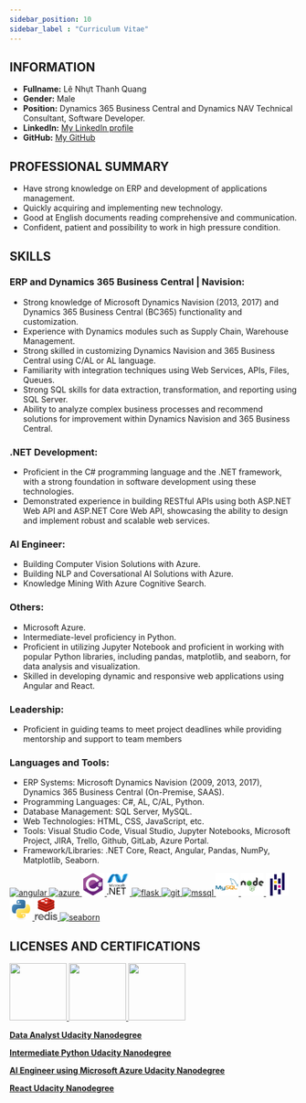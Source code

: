 ```yaml
---
sidebar_position: 10
sidebar_label : "Curriculum Vitae"
---
```

## INFORMATION

- **Fullname:**  Lê Nhựt Thanh Quang
- **Gender:**  Male
- **Position:**  Dynamics 365 Business Central and Dynamics NAV Technical Consultant, Software Developer.
- **LinkedIn:** [My LinkedIn profile](https://www.linkedin.com/in/quanglnt/)
- **GitHub:** [My GitHub](https://github.com/quanglenhutthanh)

## PROFESSIONAL SUMMARY

- Have strong knowledge on ERP and development of applications management.
- Quickly acquiring and implementing new technology.
- Good at English documents reading comprehensive and communication.
- Confident, patient and possibility to work in high pressure condition.

## SKILLS

### ERP and Dynamics 365 Business Central | Navision:

- Strong knowledge of Microsoft Dynamics Navision (2013, 2017) and Dynamics 365 Business Central (BC365) functionality and customization.
- Experience with Dynamics modules such as Supply Chain, Warehouse Management.
- Strong skilled in customizing Dynamics Navision and 365 Business Central using C/AL or AL language.
- Familiarity with integration techniques using Web Services, APIs, Files, Queues.
- Strong SQL skills for data extraction, transformation, and reporting using SQL Server.
- Ability to analyze complex business processes and recommend solutions for improvement within Dynamics Navision and 365 Business Central.

### .NET Development:

- Proficient in the C# programming language and the .NET framework, with a strong foundation in software development using these technologies.
- Demonstrated experience in building RESTful APIs using both ASP.NET Web API and ASP.NET Core Web API, showcasing the ability to design and implement robust and scalable web services.

### AI Engineer:
- Building Computer Vision Solutions with Azure.
- Building NLP and Coversational AI Solutions with Azure.
- Knowledge Mining With Azure Cognitive Search.

### Others:
- Microsoft Azure.
- Intermediate-level proficiency in Python.
- Proficient in utilizing Jupyter Notebook and proficient in working with popular Python libraries, including pandas, matplotlib, and seaborn, for data analysis and visualization.
- Skilled in developing dynamic and responsive web applications using Angular and React.

### Leadership:
- Proficient in guiding teams to meet project deadlines while providing mentorship and support to team members

### Languages and Tools:

- ERP Systems: Microsoft Dynamics Navision (2009, 2013, 2017), Dynamics 365 Business Central (On-Premise, SAAS).
- Programming Languages: C#, AL, C/AL, Python.
- Database Management: SQL Server, MySQL.
- Web Technologies: HTML, CSS, JavaScript, etc.
- Tools: Visual Studio Code, Visual Studio, Jupyter Notebooks, Microsoft Project, JIRA, Trello, Github, GitLab, Azure Portal.
- Framework/Libraries: .NET Core, React, Angular, Pandas, NumPy, Matplotlib, Seaborn.

<p align="left"> <a href="https://angular.io" target="_blank" rel="noreferrer"> <img src="https://angular.io/assets/images/logos/angular/angular.svg" alt="angular" width="40" height="40"/> </a> <a href="https://azure.microsoft.com/en-in/" target="_blank" rel="noreferrer"> <img src="https://www.vectorlogo.zone/logos/microsoft_azure/microsoft_azure-icon.svg" alt="azure" width="40" height="40"/> </a> <a href="https://www.w3schools.com/cs/" target="_blank" rel="noreferrer"> <img src="https://raw.githubusercontent.com/devicons/devicon/master/icons/csharp/csharp-original.svg" alt="csharp" width="40" height="40"/> </a> <a href="https://dotnet.microsoft.com/" target="_blank" rel="noreferrer"> <img src="https://raw.githubusercontent.com/devicons/devicon/master/icons/dot-net/dot-net-original-wordmark.svg" alt="dotnet" width="40" height="40"/> </a> <a href="https://flask.palletsprojects.com/" target="_blank" rel="noreferrer"> <img src="https://www.vectorlogo.zone/logos/pocoo_flask/pocoo_flask-icon.svg" alt="flask" width="40" height="40"/> </a> <a href="https://git-scm.com/" target="_blank" rel="noreferrer"> <img src="https://www.vectorlogo.zone/logos/git-scm/git-scm-icon.svg" alt="git" width="40" height="40"/> </a> <a href="https://www.microsoft.com/en-us/sql-server" target="_blank" rel="noreferrer"> <img src="https://www.svgrepo.com/show/303229/microsoft-sql-server-logo.svg" alt="mssql" width="40" height="40"/> </a> <a href="https://www.mysql.com/" target="_blank" rel="noreferrer"> <img src="https://raw.githubusercontent.com/devicons/devicon/master/icons/mysql/mysql-original-wordmark.svg" alt="mysql" width="40" height="40"/> </a> <a href="https://nodejs.org" target="_blank" rel="noreferrer"> <img src="https://raw.githubusercontent.com/devicons/devicon/master/icons/nodejs/nodejs-original-wordmark.svg" alt="nodejs" width="40" height="40"/> </a> <a href="https://pandas.pydata.org/" target="_blank" rel="noreferrer"> <img src="https://raw.githubusercontent.com/devicons/devicon/2ae2a900d2f041da66e950e4d48052658d850630/icons/pandas/pandas-original.svg" alt="pandas" width="40" height="40"/> </a> <a href="https://www.python.org" target="_blank" rel="noreferrer"> <img src="https://raw.githubusercontent.com/devicons/devicon/master/icons/python/python-original.svg" alt="python" width="40" height="40"/> </a> <a href="https://redis.io" target="_blank" rel="noreferrer"> <img src="https://raw.githubusercontent.com/devicons/devicon/master/icons/redis/redis-original-wordmark.svg" alt="redis" width="40" height="40"/> </a> <a href="https://seaborn.pydata.org/" target="_blank" rel="noreferrer"> <img src="https://seaborn.pydata.org/_images/logo-mark-lightbg.svg" alt="seaborn" width="40" height="40"/> </a> </p>

## LICENSES AND CERTIFICATIONS
<p>
<a href="https://www.credly.com/badges/87473483-d167-461f-92f3-222a36308ae1/public_url">
<img src="https://images.credly.com/size/220x220/images/4136ced8-75d5-4afb-8677-40b6236e2672/azure-ai-fundamentals-600x600.png" width="100" height="100"/>
</a>

<a href="https://www.credly.com/badges/1d320e3b-f801-46c8-964a-df7d5ec803da/public_url">
<img src="https://images.credly.com/size/680x680/images/70eb1e3f-d4de-4377-a062-b20fb29594ea/azure-data-fundamentals-600x600.png" width="100" height="100"/>
</a>


<a href="https://www.credly.com/badges/9b845e6e-8844-4eb7-89eb-3bdb8900cffd/public_url">
<img src="https://images.credly.com/size/680x680/images/be8fcaeb-c769-4858-b567-ffaaa73ce8cf/image.png" width="100" height="100"/>
</a>
</p>

**[Data Analyst Udacity Nanodegree](https://graduation.udacity.com/confirm/e/1c042f58-3b4b-11ee-a078-23181cb66dfb)**

**[Intermediate Python Udacity Nanodegree](https://graduation.udacity.com/confirm/e/77128002-10a3-11ee-8ebc-1fdc62667747)**

**[AI Engineer using Microsoft Azure Udacity Nanodegree](https://www.udacity.com/certificate/e/a1ffa830-794e-11ee-9b67-afe41c9a767e)**

**[React Udacity Nanodegree](https://www.udacity.com/certificate/e/66575d7a-ab9c-11ee-966a-4b60ef25aece)**

